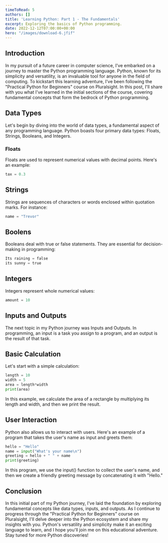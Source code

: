 ```yaml
---
timeToRead: 5
authors: []
title: 'Learning Python: Part 1 - The Fundamentals'
excerpt: Exploring the basics of Python programming.
date: 2022-12-12T07:00:00+00:00
hero: "/images/download-6.jfif"
---
```


## Introduction

In my pursuit of a future career in computer science, I've embarked on a journey to master the Python programming language. Python, known for its simplicity and versatility, is an invaluable tool for anyone in the field of computing. To kickstart this learning adventure, I've been following the "Practical Python for Beginners" course on Pluralsight. In this post, I'll share with you what I've learned in the initial sections of the course, covering fundamental concepts that form the bedrock of Python programming.

## Data Types

Let's begin by diving into the world of data types, a fundamental aspect of any programming language. Python boasts four primary data types: Floats, Strings, Booleans, and Integers.

### Floats

Floats are used to represent numerical values with decimal points. Here's an example:


```python
tax = 0.3
```
## Strings

Strings are sequences of characters or words enclosed within quotation marks. For instance:

```python
name = "Trevor"
```
## Boolens

Booleans deal with true or false statements. They are essential for decision-making in programming:

```python
Its raining = false
its sunny = true
```
## Integers

Integers represent whole numerical values:

```python
amount = 10
```

## Inputs and Outputs

The next topic in my Python journey was Inputs and Outputs. In programming, an input is a task you assign to a program, and an output is the result of that task.

## Basic Calculation 

Let's start with a simple calculation:

```python
length = 10
width = 5
area = length*width
print(area)
```
In this example, we calculate the area of a rectangle by multiplying its length and width, and then we print the result.

## User Interaction

Python also allows us to interact with users. Here's an example of a program that takes the user's name as input and greets them:

```python
hello = "Hello"
name = input("What's your name\n")
greeting = hello + " " + name
print(greeting)
```
In this program, we use the input() function to collect the user's name, and then we create a friendly greeting message by concatenating it with "Hello."

## Conclusion

In this initial part of my Python journey, I've laid the foundation by exploring fundamental concepts like data types, inputs, and outputs. As I continue to progress through the "Practical Python for Beginners" course on Pluralsight, I'll delve deeper into the Python ecosystem and share my insights with you. Python's versatility and simplicity make it an exciting language to learn, and I hope you'll join me on this educational adventure. Stay tuned for more Python discoveries!